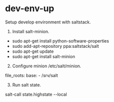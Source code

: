 dev-env-up
==========

Setup develop environment with saltstack.

1. Install salt-minion.

  - sudo apt-get install python-software-properties
  - sudo add-apt-repository ppa:saltstack/salt
  - sudo apt-get update
  - sudo apt-get install salt-minion

2. Configure minion /etc/salt/minion.

  file_roots:
    base:
      - /srv/salt
  
3. Run salt state.

  salt-call state.highstate --local